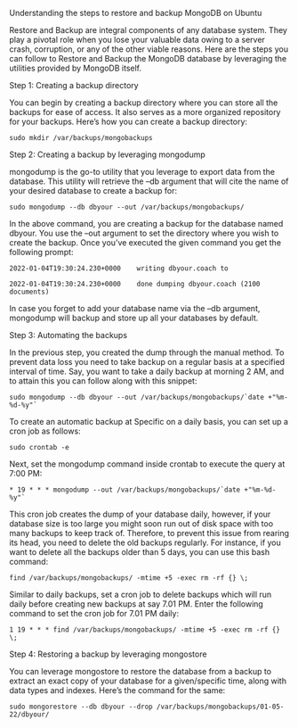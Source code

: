 Understanding the steps to restore and backup MongoDB on Ubuntu

  Restore and Backup are integral components of any database system. They play a pivotal role when you lose your valuable data owing to a server crash, corruption, or any of the other viable reasons. Here are the steps you can follow to Restore and Backup the MongoDB database by leveraging the utilities provided by MongoDB itself.

Step 1: Creating a backup directory
  
  You can begin by creating a backup directory where you can store all the backups for ease of access. It also serves as a more organized repository for your backups. Here’s how you can create a backup directory:

    sudo mkdir /var/backups/mongobackups

Step 2: Creating a backup by leveraging mongodump
  
  mongodump is the go-to utility that you leverage to export data from the database. This utility will retrieve the –db argument that will cite the name of your desired database to create a backup for:

    sudo mongodump --db dbyour --out /var/backups/mongobackups/

  In the above command, you are creating a backup for the database named dbyour. You use the –out argument to set the directory where you wish to create the backup. Once you’ve executed the given command you get the following prompt:
  
    2022-01-04T19:30:24.230+0000    writing dbyour.coach to

    2022-01-04T19:30:24.230+0000    done dumping dbyour.coach (2100 documents)

  In case you forget to add your database name via the –db argument, mongodump will backup and store up all your databases by default.

Step 3: Automating the backups
  
  In the previous step, you created the dump through the manual method. To prevent data loss you need to take backup on a regular basis at a specified interval of time. Say, you want to take a daily backup at morning 2 AM, and to attain this you can follow along with this snippet:

    sudo mongodump --db dbyour --out /var/backups/mongobackups/`date +"%m-%d-%y"`

  To create an automatic backup at Specific on a daily basis, you can set up a cron job as follows:

    sudo crontab -e

  Next, set the mongodump command inside crontab to execute the query at 7:00 PM:

    * 19 * * * mongodump --out /var/backups/mongobackups/`date +"%m-%d-%y"`

  This cron job creates the dump of your database daily, however, if your database size is too large you might soon run out of disk space with too many backups to keep track of. Therefore, to prevent this issue from rearing its head, you need to delete the old backups regularly. For instance, if you want to delete all the backups older than 5 days, you can use this bash command:

    find /var/backups/mongobackups/ -mtime +5 -exec rm -rf {} \;

  Similar to daily backups, set a cron job to delete backups which will run daily before creating new backups at say 7.01 PM. Enter the following command to set the cron job for 7.01 PM daily:

    1 19 * * * find /var/backups/mongobackups/ -mtime +5 -exec rm -rf {} \;

Step 4: Restoring a backup by leveraging mongostore
 
  You can leverage mongostore to restore the database from a backup to extract an exact copy of your database for a given/specific time, along with data types and indexes. Here’s the command for the same:

    sudo mongorestore --db dbyour --drop /var/backups/mongobackups/01-05-22/dbyour/

